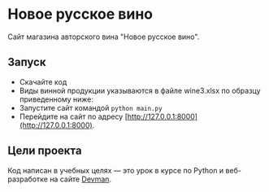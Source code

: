 # Новое русское вино

Сайт магазина авторского вина "Новое русское вино".

## Запуск

- Скачайте код
- Виды винной продукции указываются в файле wine3.xlsx по образцу приведенному ниже:
- Запустите сайт командой `python main.py`
- Перейдите на сайт по адресу [http://127.0.0.1:8000](http://127.0.0.1:8000).

## Цели проекта

Код написан в учебных целях — это урок в курсе по Python и веб-разработке на сайте [Devman](https://dvmn.org).
